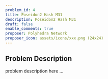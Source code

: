 ```yaml
---
problem_id: 4
title: Poseidon2 Hash M31 
description: Poseidon2 Hash M31
draft: false
enable_comments: true
proposer: Polyhedra Network
proposer_icon: assets/icons/xxx.png (24x24)
---
```


## Problem Description

problem description here ...